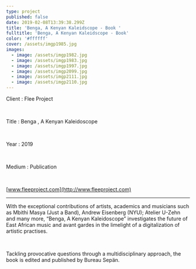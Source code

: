 ```yaml
---
type: project
published: false
date: 2019-02-08T13:39:38.299Z
title: 'Benga, A Kenyan Kaleidscope - Book '
fulltitle: 'Benga, A Kenyan Kaleidscope - Book'
color: '#ffffff'
cover: /assets/imgp1985.jpg
images:
  - image: /assets/imgp1982.jpg
  - image: /assets/imgp1983.jpg
  - image: /assets/imgp1997.jpg
  - image: /assets/imgp2099.jpg
  - image: /assets/imgp2111.jpg
  - image: /assets/imgp2110.jpg
---
```

Client : Flee Project

<br/>

Title : Benga , A Kenyan Kaleidoscope

<br/>

Year : 2019

<br/>

Medium : Publication

<br/>

[www.fleeproject.com](http://www.fleeproject.com)

- - -

With the exceptional contributions of artists, academics and musicians such as Mbithi Masya (Just a Band), Andrew Eisenberg (NYU); Atelier U-Zehn and many more, “Benga, A Kenyan Kaleidoscope” investigates the future of East African music and avant gardes in the limelight of a digitalization of artistic practises. 

<br/>

Tackling provocative questions through a multidisciplinary approach, the book is edited and published by Bureau Sepän.
